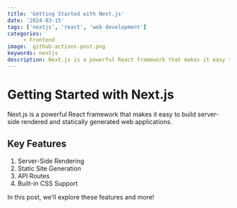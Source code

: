 ```yaml
---
title: 'Getting Started with Next.js'
date: '2024-03-15'
tags: ['nextjs', 'react', 'web development']
categories: 
     - Frontend
image:  github-actions-post.png 
keywords: nextjs
description: Next.js is a powerful React framework that makes it easy to build server-side rendered and statically generated web applications.
---
```

# Getting Started with Next.js

Next.js is a powerful React framework that makes it easy to build server-side rendered and statically generated web applications.

## Key Features

1. Server-Side Rendering
2. Static Site Generation
3. API Routes
4. Built-in CSS Support

In this post, we'll explore these features and more!
